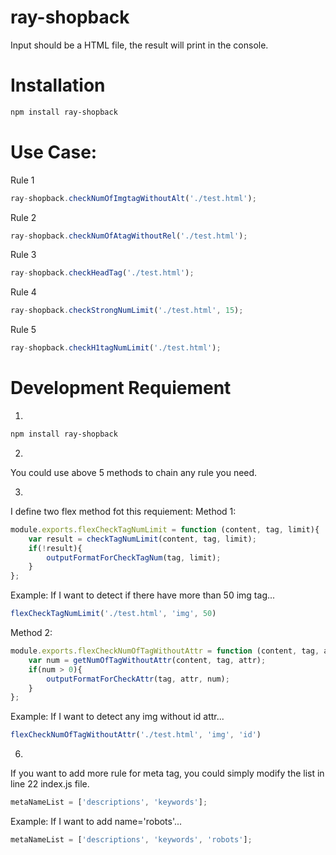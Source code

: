 # ray-shopback
Input should be a HTML file, the result will print in the console.

Installation
=====
```Bash
npm install ray-shopback
```
Use Case:
=====

Rule 1
```Node.js
ray-shopback.checkNumOfImgtagWithoutAlt('./test.html');
```

Rule 2
```Node.js
ray-shopback.checkNumOfAtagWithoutRel('./test.html');
```

Rule 3
```Node.js
ray-shopback.checkHeadTag('./test.html');
```

Rule 4
```Node.js
ray-shopback.checkStrongNumLimit('./test.html', 15);
```

Rule 5
```Node.js
ray-shopback.checkH1tagNumLimit('./test.html');
```
Development Requiement
=====
1. 
```Bash
npm install ray-shopback
```
2.
You could use above 5 methods to chain any rule you need.

3.
I define two flex method fot this requiement:
Method 1:
```Javascript
module.exports.flexCheckTagNumLimit = function (content, tag, limit){
    var result = checkTagNumLimit(content, tag, limit);
    if(!result){
        outputFormatForCheckTagNum(tag, limit);
    }
};
```
Example: If I want to detect if there have more than 50 img tag...

```Javascript
flexCheckTagNumLimit('./test.html', 'img', 50)
```


Method 2:
```Javascript
module.exports.flexCheckNumOfTagWithoutAttr = function (content, tag, attr) {
    var num = getNumOfTagWithoutAttr(content, tag, attr);
    if(num > 0){
        outputFormatForCheckAttr(tag, attr, num);
    }
};
```
Example: If I want to detect any img without id attr...
```Javascript
flexCheckNumOfTagWithoutAttr('./test.html', 'img', 'id')
```

6. 
If you want to add more rule for meta tag, you could simply modify the list in line 22 index.js file.
```JavaScript
metaNameList = ['descriptions', 'keywords'];
```
Example: If I want to add name='robots'...

```JavaScript
metaNameList = ['descriptions', 'keywords', 'robots'];
```

